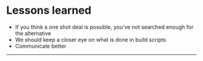 # Lessons learned

- If you think a one shot deal is possible, you've not searched enough for the alternative
- We should keep a closer eye on what is done in build scripts
- Communicate better


---
